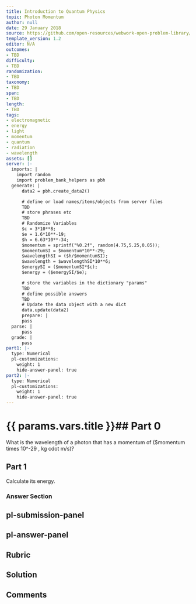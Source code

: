 ```yaml
---
title: Introduction to Quantum Physics
topic: Photon Momentum
author: null
date: 29 January 2018
source: https://github.com/open-resources/webwork-open-problem-library/tree/master/Contrib/BrockPhysics/College_Physics_Urone/29.Introduction_to_Quantum_Physics/29-04.Photon_Momentum/NU_U17_29_04_003.pg
template_version: 1.2
editor: N/A
outcomes:
- TBD
difficulty:
- TBD
randomization:
- TBD
taxonomy:
- TBD
span:
- TBD
length:
- TBD
tags:
- electromagnetic
- energy
- light
- momentum
- quantum
- radiation
- wavelength
assets: []
server: |-
  imports: |
    import random
    import problem_bank_helpers as pbh
  generate: |
      data2 = pbh.create_data2()

      # define or load names/items/objects from server files
      TBD
      # store phrases etc
      TBD
      # Randomize Variables
      $c = 3*10**8;
      $e = 1.6*10**-19;
      $h = 6.63*10**-34;
      $momentum = sprintf("%0.2f", random(4.75,5.25,0.05));
      $momentumSI = $momentum*10**-29;
      $wavelengthSI = ($h/$momentumSI);
      $wavelength = $wavelengthSI*10**6;
      $energySI = ($momentumSI*$c);
      $energy = ($energySI/$e);

      # store the variables in the dictionary "params"
      TBD
      # define possible answers
      TBD
      # Update the data object with a new dict
      data.update(data2)
      prepare: |
      pass
  parse: |
      pass
  grade: |
      pass
part1: |-
  type: Numerical
  pl-customizations:
    weight: 1
    hide-answer-panel: true
part2: |-
  type: Numerical
  pl-customizations:
    weight: 1
    hide-answer-panel: true
---
```


# {{ params.vars.title }}## Part 0 
What is the wavelength of a photon that has a momentum of ($momentum times 10^-29 , kg cdot m/s)? 
## Part 1 
Calculate its energy. 


### Answer Section 


## pl-submission-panel 


## pl-answer-panel 


## Rubric 


## Solution 


## Comments 


